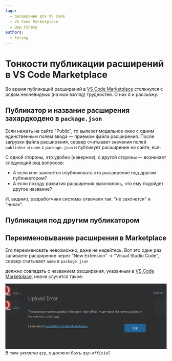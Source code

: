 ```yaml
---
tags:
  - расширение для VS Code
  - VS Code Marketplace
  - Qsp.FSharp
authors:
  - fering
---
```

# Тонкости публикации расширений в VS Code Marketplace

Во время публикаций расширений в [VS Code Marketplace](https://marketplace.visualstudio.com/vscode) столкнулся с рядом неочевидных (на мой взгляд) трудностей. О них я и расскажу.

<!-- truncate -->

## Публикатор и название расширения захардкодено в `package.json`

Если нажать на сайте "Public", то вылезет модальное окно с одним единственным полем ввода — приемом файла расширения. После загрузки файла расширения, сервер считывает значения полей `publisher` и `name` с `package.json` и публикует расширение на сайте, всё.

С одной стороны, это удобно (наверное), с другой стороны — возникает следующий ряд вопросов:

* А если мне захочется опубликовать это расширение под другим публикатором?
* А если походу развития расширения выяснилось, что ему подойдет другое название?

И, видимо, разработчики системы отвечали так: "не захочется" и "никак".

## Публикация под другим публикатором

<!-- Я знаю, в это трудно поверить, но значение `name` в `package.json` определяет название расширения. А `publisher` определяет публикатора, да. -->

<!-- Обновить расширение -->

<!-- По этой паре и публикуется расширение, после чего формируется ссылка: -->
<!--
```bash
"https://marketplace.visualstudio.com/items?itemName=$publisher.$name"
```
 -->

## Переименовывание расширения в Marketplace

Его переименовать невозможно, даже не надейтесь. Вот это один раз заливаете расширение через "New Extension" -> "Visual Studio Code", сервер считывает `name` в `package.json`

должно совпадать с названием расширения, указанным в [VS Code Marketplace](https://marketplace.visualstudio.com/vscode), иначе случится такое:

![Upload Error: The extension name supplied in the path 'qsp-official' must match the name supplied in the extension data 'qsp'.](./upload-error.png)
*В `name` указано `qsp`, а должно быть `qsp-official`.*
